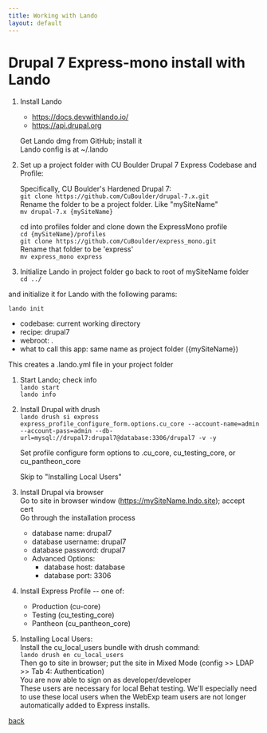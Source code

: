 ```yaml
---
title: Working with Lando
layout: default
---
```


# Drupal 7 Express-mono install with Lando

1. Install Lando
   * https://docs.devwithlando.io/
   * https://api.drupal.org

   Get Lando dmg from GitHub; install it <br />
   Lando config is at ~/.lando

1. Set up a project folder with CU Boulder Drupal 7 Express Codebase and Profile:

   Specifically, CU Boulder's Hardened Drupal 7:<br />
   ```git clone https://github.com/CuBoulder/drupal-7.x.git```<br />
   Rename the folder to be a project folder. Like "mySiteName" <br />
   ```mv drupal-7.x {mySiteName}```

   cd into profiles folder and clone down the ExpressMono profile <br />
   ```cd {mySiteName}/profiles``` <br />
   ```git clone https://github.com/CuBoulder/express_mono.git``` <br />
   Rename that folder to be 'express' <br />
   ```mv express_mono express```

1. Initialize Lando in project folder
   go back to root of mySiteName folder <br />
   ```cd ../```

  and initialize it for Lando with the following params:

   ```lando init```
   * codebase: current working directory
   * recipe: drupal7
   * webroot: .
   * what to call this app: same name as project folder ({mySiteName})

   This creates a .lando.yml file in your project folder

1. Start Lando; check info <br />
   ```lando start```  <br />
   ```lando info```

1. Install Drupal with drush <br />
   ```lando drush si express express_profile_configure_form.options.cu_core --account-name=admin --account-pass=admin --db-url=mysql://drupal7:drupal7@database:3306/drupal7 -v -y```

   Set profile configure form options to .cu_core, cu_testing_core, or cu_pantheon_core

   Skip to "Installing Local Users"

1. Install Drupal via browser <br />
   Go to site in browser window (https://mySiteName.lndo.site); accept cert <br />
   Go through the installation process
   * database name: drupal7
   * database username: drupal7
   * database password: drupal7
   * Advanced Options:
     * database host: database
     * database port: 3306

1. Install Express Profile -- one of:
   * Production (cu-core)
   * Testing (cu_testing_core)
   * Pantheon (cu_pantheon_core)

1. Installing Local Users: <br />
   Install the cu_local_users bundle with drush command: <br />
   ```lando drush en cu_local_users``` <br />
   Then go to site in browser; put the site in Mixed Mode (config >> LDAP >> Tab 4: Authentication) <br />
   You are now able to sign on as developer/developer <br />
   These users are necessary for local Behat testing. We'll especially need to use these local users when the WebExp team users are not longer automatically added to Express installs.


[back](./)
